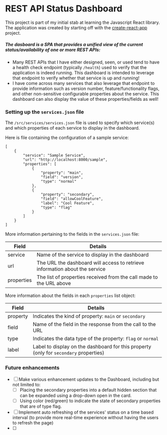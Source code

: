 # REST API Status Dashboard
This project is part of my initial stab at learning the Javascript React library. The application was created by starting off with the [create-react-app](https://github.com/facebook/create-react-app) project.

##### The dasboard is a SPA that provides a unified view of the current status/availability of one or more REST APIs:
- Many REST APIs that I have either designed, seen, or used tend to have a health check endpoint (typically `/health`) used to verify that the application is indeed running. This dashboard is intended to leverage that endpoint to verify whether that service is up and running!
- I have come across many services that also leverage that endpoint to provide information such as version number, feature/functionality flags, and other non-sensitive configurable properties about the service. This dashboard can also display the value of these properties/fields as well!

### Setting up the `services.json` file
The `/src/services/services.json` file is used to specify which service(s) and which properties of each service to display in the dashboard.

Here is file containing the configuration of a sample service:
```
[
    {
        "service": "Sample Service",
        "url": "http://localhost:8000/sample",
        "properties": [
            {
                "property": "main",
                "field": "version",
                "type": "normal"
            },
            {
                "property": "secondary",
                "field": "allowCoolFeature",
                "label": "Cool Feature",
                "type": "flag"
            }
        ]
    }
]
```

More information pertaining to the fields in the `services.json` file:

| Field      | Details                                                                     |
| ---------- | --------------------------------------------------------------------------- |
| service    | Name of the service to display in the dashboard                             |
| url        | The URL the dashboard will access to retrieve information about the service |
| properties | The list of properties received from the call made to the URL above         |

More information about the fields in each `properties` list object:

| Field    | Details                                                                               |
| -------- | ------------------------------------------------------------------------------------- |
| property | Indicates the kind of property: `main` or `secondary`                                 |
| field    | Name of the field in the response from the call to the URL                            |
| type     | Indicates the data type of the property: `flag` or `normal`                           |
| label    | Label to display on the dashboard for this property (only for `secondary` properties) |


### Future enhancements
- [ ] Make various enhancement updates to the Dashboard, including but not limited to:
    - [ ] Placing the secondary properties into a default hidden section that can be expanded using a drop-down open in the card.
    - [ ] Using color (red/green) to indicate the state of secondary properties that are of type flag.
- [ ] Implement auto refreshing of the services' status on a time based interval (to provide more real-time experience without having the users to refresh the page)
- [ ] 